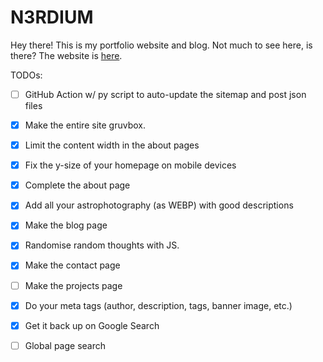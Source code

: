 # N3RDIUM
Hey there! This is my portfolio website and blog. Not much to see here, is there?
The website is [here](https://n3rdium.dev).

TODOs:
- [ ] GitHub Action w/ py script to auto-update the sitemap and post json files
- [x] Make the entire site gruvbox.
- [x] Limit the content width in the about pages
- [x] Fix the y-size of your homepage on mobile devices
- [x] Complete the about page
- [x] Add all your astrophotography (as WEBP) with good descriptions
- [x] Make the blog page
- [x] Randomise random thoughts with JS.
- [x] Make the contact page
- [ ] Make the projects page
- [x] Do your meta tags (author, description, tags, banner image, etc.)
- [x] Get it back up on Google Search
- [ ] Global page search

